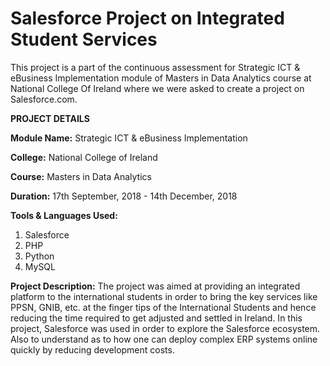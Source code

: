 # Salesforce Project on Integrated Student Services

This project is a part of the continuous assessment for Strategic ICT & eBusiness Implementation module of Masters in Data Analytics course at National College Of Ireland where we were asked to create a project on Salesforce.com.

**PROJECT DETAILS**

**Module Name:** Strategic ICT & eBusiness Implementation

**College:** National College of Ireland

**Course:** Masters in Data Analytics

**Duration:** 17th September, 2018 - 14th December, 2018

**Tools & Languages Used:**
1. Salesforce
2. PHP
3. Python
4. MySQL

**Project Description:** The project was aimed at providing an integrated platform to the international students in order to bring the key services like PPSN, GNIB, etc. at the finger tips of the International Students and hence reducing the time required to get adjusted and settled in Ireland. In this project, Salesforce was used in order to explore the Salesforce ecosystem. Also to understand as to how one can deploy complex ERP systems online quickly by reducing development costs.
